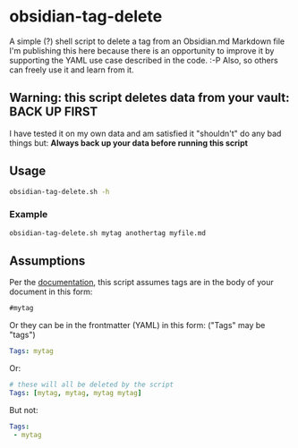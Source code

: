 # obsidian-tag-delete
A simple (?) shell script to delete a tag from an Obsidian.md Markdown file
I'm publishing this here because there is an opportunity to improve it by supporting the YAML use case described in the code.  :-P
Also, so others can freely use it and learn from it.  

## Warning:  this script deletes data from your vault: BACK UP FIRST
I have tested it on my own data and am satisfied it "shouldn't" do any bad things but:
**Always back up your data before running this script**

## Usage
```bash
obsidian-tag-delete.sh -h
```
### Example
```bash
obsidian-tag-delete.sh mytag anothertag myfile.md
```

## Assumptions
Per the [documentation](https://help.obsidian.md/How+to/Working+with+tags), this script assumes tags are in the body of your document in this form:  
```markdown
#mytag
```

Or they can be in the frontmatter (YAML) in this form:  ("Tags" may be "tags")
```yaml
Tags: mytag
```

Or:  
```yaml
# these will all be deleted by the script
Tags: [mytag, mytag, mytag mytag] 
```

But not: 
```yaml
Tags:
 - mytag
```
